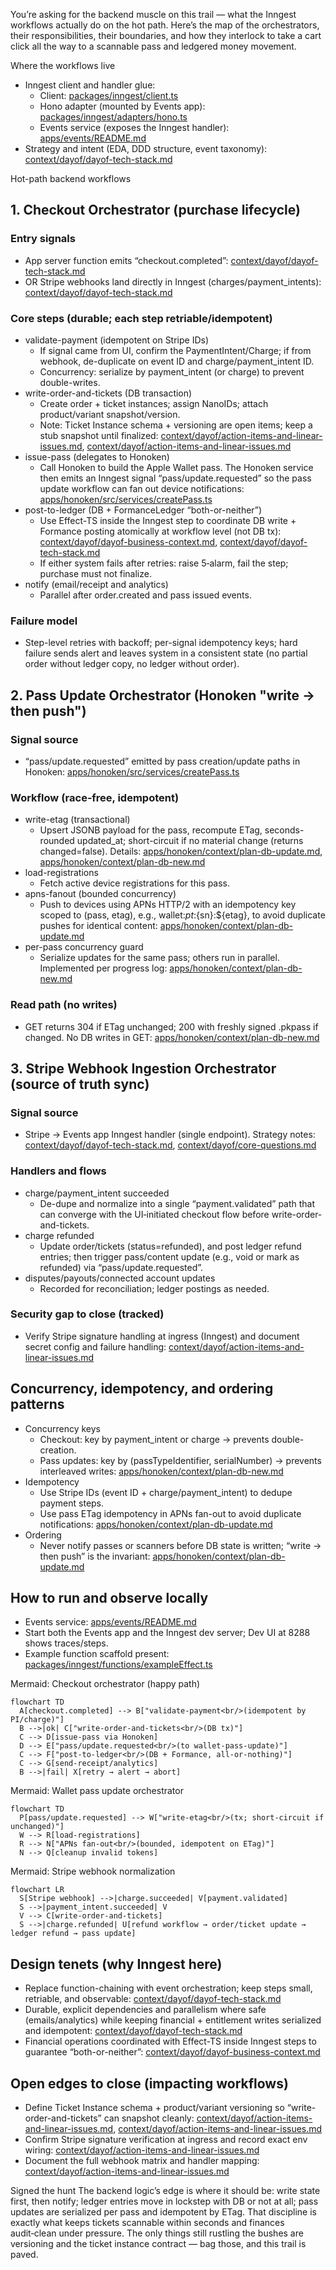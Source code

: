 You’re asking for the backend muscle on this trail — what the Inngest workflows actually do on the hot path. Here’s the map of the orchestrators, their responsibilities, their boundaries, and how they interlock to take a cart click all the way to a scannable pass and ledgered money movement.

Where the workflows live

- Inngest client and handler glue:
  - Client: [packages/inngest/client.ts](packages/inngest/client.ts:1)
  - Hono adapter (mounted by Events app): [packages/inngest/adapters/hono.ts](packages/inngest/adapters/hono.ts:6)
  - Events service (exposes the Inngest handler): [apps/events/README.md](apps/events/README.md:1)
- Strategy and intent (EDA, DDD structure, event taxonomy): [context/dayof/dayof-tech-stack.md](context/dayof/dayof-tech-stack.md:541)

Hot-path backend workflows

## 1. Checkout Orchestrator (purchase lifecycle)

### Entry signals

- App server function emits “checkout.completed”: [context/dayof/dayof-tech-stack.md](context/dayof/dayof-tech-stack.md:617)
- OR Stripe webhooks land directly in Inngest (charges/payment_intents): [context/dayof/dayof-tech-stack.md](context/dayof/dayof-tech-stack.md:933)

### Core steps (durable; each step retriable/idempotent)

- validate-payment (idempotent on Stripe IDs)
  - If signal came from UI, confirm the PaymentIntent/Charge; if from webhook, de-duplicate on event ID and charge/payment_intent ID.
  - Concurrency: serialize by payment_intent (or charge) to prevent double-writes.
- write-order-and-tickets (DB transaction)
  - Create order + ticket instances; assign NanoIDs; attach product/variant snapshot/version.
  - Note: Ticket Instance schema + versioning are open items; keep a stub snapshot until finalized: [context/dayof/action-items-and-linear-issues.md](context/dayof/action-items-and-linear-issues.md:28), [context/dayof/action-items-and-linear-issues.md](context/dayof/action-items-and-linear-issues.md:56)
- issue-pass (delegates to Honoken)
  - Call Honoken to build the Apple Wallet pass. The Honoken service then emits an Inngest signal “pass/update.requested” so the pass update workflow can fan out device notifications: [apps/honoken/src/services/createPass.ts](apps/honoken/src/services/createPass.ts:297)
- post-to-ledger (DB + FormanceLedger “both-or-neither”)
  - Use Effect-TS inside the Inngest step to coordinate DB write + Formance posting atomically at workflow level (not DB tx): [context/dayof/dayof-business-context.md](context/dayof/dayof-business-context.md:138), [context/dayof/dayof-tech-stack.md](context/dayof/dayof-tech-stack.md:743)
  - If either system fails after retries: raise 5‑alarm, fail the step; purchase must not finalize.
- notify (email/receipt and analytics)
  - Parallel after order.created and pass issued events.

### Failure model

- Step-level retries with backoff; per-signal idempotency keys; hard failure sends alert and leaves system in a consistent state (no partial order without ledger copy, no ledger without order).

## 2. Pass Update Orchestrator (Honoken "write → then push")

### Signal source

- “pass/update.requested” emitted by pass creation/update paths in Honoken: [apps/honoken/src/services/createPass.ts](apps/honoken/src/services/createPass.ts:297)

### Workflow (race‑free, idempotent)

- write-etag (transactional)
  - Upsert JSONB payload for the pass, recompute ETag, seconds-rounded updated_at; short-circuit if no material change (returns changed=false). Details: [apps/honoken/context/plan-db-update.md](apps/honoken/context/plan-db-update.md:247), [apps/honoken/context/plan-db-new.md](apps/honoken/context/plan-db-new.md:81)
- load-registrations
  - Fetch active device registrations for this pass.
- apns-fanout (bounded concurrency)
  - Push to devices using APNs HTTP/2 with an idempotency key scoped to (pass, etag), e.g., wallet:${pt}:${sn}:${etag}, to avoid duplicate pushes for identical content: [apps/honoken/context/plan-db-update.md](apps/honoken/context/plan-db-update.md:247)
- per-pass concurrency guard
  - Serialize updates for the same pass; others run in parallel. Implemented per progress log: [apps/honoken/context/plan-db-new.md](apps/honoken/context/plan-db-new.md:243)

### Read path (no writes)

- GET returns 304 if ETag unchanged; 200 with freshly signed .pkpass if changed. No DB writes in GET: [apps/honoken/context/plan-db-new.md](apps/honoken/context/plan-db-new.md:106)

## 3. Stripe Webhook Ingestion Orchestrator (source of truth sync)

### Signal source

- Stripe → Events app Inngest handler (single endpoint). Strategy notes: [context/dayof/dayof-tech-stack.md](context/dayof/dayof-tech-stack.md:933), [context/dayof/core-questions.md](context/dayof/core-questions.md:266)

### Handlers and flows

- charge/payment_intent succeeded
  - De-dupe and normalize into a single “payment.validated” path that can converge with the UI‑initiated checkout flow before write-order-and-tickets.
- charge refunded
  - Update order/tickets (status=refunded), and post ledger refund entries; then trigger pass/content update (e.g., void or mark as refunded) via “pass/update.requested”.
- disputes/payouts/connected account updates
  - Recorded for reconciliation; ledger postings as needed.

### Security gap to close (tracked)

- Verify Stripe signature handling at ingress (Inngest) and document secret config and failure handling: [context/dayof/action-items-and-linear-issues.md](context/dayof/action-items-and-linear-issues.md:168)

## Concurrency, idempotency, and ordering patterns

- Concurrency keys
  - Checkout: key by payment_intent or charge → prevents double-creation.
  - Pass updates: key by (passTypeIdentifier, serialNumber) → prevents interleaved writes: [apps/honoken/context/plan-db-new.md](apps/honoken/context/plan-db-new.md:243)
- Idempotency
  - Use Stripe IDs (event ID + charge/payment_intent) to dedupe payment steps.
  - Use pass ETag idempotency in APNs fan-out to avoid duplicate notifications: [apps/honoken/context/plan-db-update.md](apps/honoken/context/plan-db-update.md:247)
- Ordering
  - Never notify passes or scanners before DB state is written; “write → then push” is the invariant: [apps/honoken/context/plan-db-update.md](apps/honoken/context/plan-db-update.md:247)

## How to run and observe locally

- Events service: [apps/events/README.md](apps/events/README.md:1)
- Start both the Events app and the Inngest dev server; Dev UI at 8288 shows traces/steps.
- Example function scaffold present: [packages/inngest/functions/exampleEffect.ts](packages/inngest/functions/exampleEffect.ts:1)

Mermaid: Checkout orchestrator (happy path)

```mermaid
flowchart TD
  A[checkout.completed] --> B["validate-payment<br/>(idempotent by PI/charge)"]
  B -->|ok| C["write-order-and-tickets<br/>(DB tx)"]
  C --> D[issue-pass via Honoken]
  D --> E["pass/update.requested<br/>(to wallet-pass-update)"]
  C --> F["post-to-ledger<br/>(DB + Formance, all-or-nothing)"]
  C --> G[send-receipt/analytics]
  B -->|fail| X[retry → alert → abort]
```

Mermaid: Wallet pass update orchestrator

```mermaid
flowchart TD
  P[pass/update.requested] --> W["write-etag<br/>(tx; short-circuit if unchanged)"]
  W --> R[load-registrations]
  R --> N["APNs fan-out<br/>(bounded, idempotent on ETag)"]
  N --> Q[cleanup invalid tokens]
```

Mermaid: Stripe webhook normalization

```mermaid
flowchart LR
  S[Stripe webhook] -->|charge.succeeded| V[payment.validated]
  S -->|payment_intent.succeeded| V
  V --> C[write-order-and-tickets]
  S -->|charge.refunded| U[refund workflow → order/ticket update → ledger refund → pass update]
```

## Design tenets (why Inngest here)

- Replace function-chaining with event orchestration; keep steps small, retriable, and observable: [context/dayof/dayof-tech-stack.md](context/dayof/dayof-tech-stack.md:617)
- Durable, explicit dependencies and parallelism where safe (emails/analytics) while keeping financial + entitlement writes serialized and idempotent: [context/dayof/dayof-tech-stack.md](context/dayof/dayof-tech-stack.md:617)
- Financial operations coordinated with Effect-TS inside Inngest steps to guarantee “both-or-neither”: [context/dayof/dayof-business-context.md](context/dayof/dayof-business-context.md:138)

## Open edges to close (impacting workflows)

- Define Ticket Instance schema + product/variant versioning so “write-order-and-tickets” can snapshot cleanly: [context/dayof/action-items-and-linear-issues.md](context/dayof/action-items-and-linear-issues.md:28), [context/dayof/action-items-and-linear-issues.md](context/dayof/action-items-and-linear-issues.md:56)
- Confirm Stripe signature verification at ingress and record exact env wiring: [context/dayof/action-items-and-linear-issues.md](context/dayof/action-items-and-linear-issues.md:168)
- Document the full webhook matrix and handler mapping: [context/dayof/action-items-and-linear-issues.md](context/dayof/action-items-and-linear-issues.md:192)

Signed the hunt
The backend logic’s edge is where it should be: write state first, then notify; ledger entries move in lockstep with DB or not at all; pass updates are serialized per pass and idempotent by ETag. That discipline is exactly what keeps tickets scannable within seconds and finances audit‑clean under pressure. The only things still rustling the bushes are versioning and the ticket instance contract — bag those, and this trail is paved.
